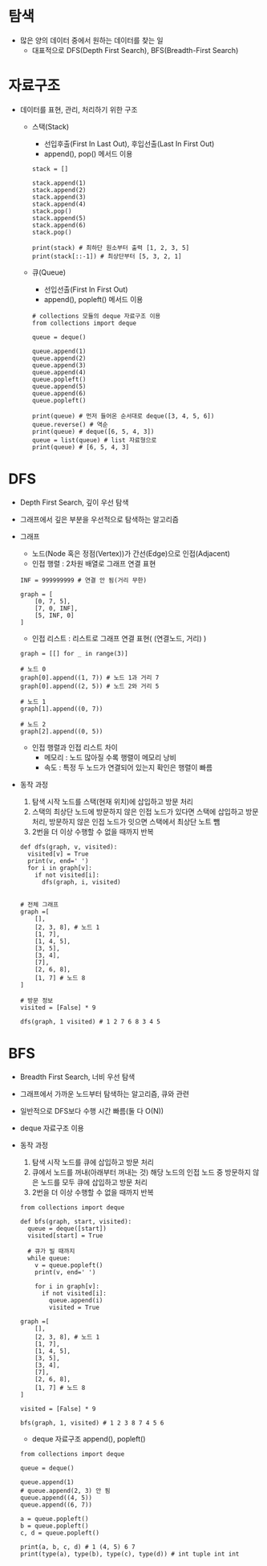 # 탐색

- 많은 양의 데이터 중에서 원하는 데이터를 찾는 일
  - 대표적으로 DFS(Depth First Search), BFS(Breadth-First Search)

# 자료구조

- 데이터를 표현, 관리, 처리하기 위한 구조

  - 스택(Stack)

    - 선입후출(First In Last Out), 후입선출(Last In First Out)
    - append(), pop() 메서드 이용

    ```
    stack = []

    stack.append(1)
    stack.append(2)
    stack.append(3)
    stack.append(4)
    stack.pop()
    stack.append(5)
    stack.append(6)
    stack.pop()

    print(stack) # 최하단 원소부터 출력 [1, 2, 3, 5]
    print(stack[::-1]) # 최상단부터 [5, 3, 2, 1]
    ```

  - 큐(Queue)

    - 선입선출(First In First Out)
    - append(), popleft() 메서드 이용

    ```
    # collections 모듈의 deque 자료구조 이용
    from collections import deque

    queue = deque()

    queue.append(1)
    queue.append(2)
    queue.append(3)
    queue.append(4)
    queue.popleft()
    queue.append(5)
    queue.append(6)
    queue.popleft()

    print(queue) # 먼저 들어온 순서대로 deque([3, 4, 5, 6])
    queue.reverse() # 역순
    print(queue) # deque([6, 5, 4, 3])
    queue = list(queue) # list 자료형으로
    print(queue) # [6, 5, 4, 3]
    ```

# DFS

- Depth First Search, 깊이 우선 탐색
- 그래프에서 깊은 부분을 우선적으로 탐색하는 알고리즘
- 그래프

  - 노드(Node 혹은 정점(Vertex))가 간선(Edge)으로 인접(Adjacent)
  - 인접 행렬 : 2차원 배열로 그래프 연결 표현

  ```
  INF = 999999999 # 연결 안 됨(거리 무한)

  graph = [
      [0, 7, 5],
      [7, 0, INF],
      [5, INF, 0]
  ]
  ```

  - 인접 리스트 : 리스트로 그래프 연결 표현( (연결노드, 거리) )

  ```
  graph = [[] for _ in range(3)]

  # 노드 0
  graph[0].append((1, 7)) # 노드 1과 거리 7
  graph[0].append((2, 5)) # 노드 2와 거리 5

  # 노드 1
  graph[1].append((0, 7))

  # 노드 2
  graph[2].append((0, 5))
  ```

  - 인접 행렬과 인접 리스트 차이
    - 메모리 : 노드 많아질 수록 행렬이 메모리 낭비
    - 속도 : 특정 두 노드가 연결되어 있는지 확인은 행렬이 빠름

- 동작 과정

  1. 탐색 시작 노드를 스택(현재 위치)에 삽입하고 방문 처리
  2. 스택의 최상단 노드에 방문하지 않은 인접 노드가 있다면 스택에 삽입하고 방문 처리, 방문하지 않은 인접 노드가 잇으면 스택에서 최상단 노트 뺌
  3. 2번을 더 이상 수행할 수 없을 때까지 반복

  ```
  def dfs(graph, v, visited):
    visited[v] = True
    print(v, end=' ')
    for i in graph[v]:
      if not visited[i]:
        dfs(graph, i, visited)


  # 전체 그래프
  graph =[
      [],
      [2, 3, 8], # 노드 1
      [1, 7],
      [1, 4, 5],
      [3, 5],
      [3, 4],
      [7],
      [2, 6, 8],
      [1, 7] # 노드 8
  ]

  # 방문 정보
  visited = [False] * 9

  dfs(graph, 1 visited) # 1 2 7 6 8 3 4 5
  ```

# BFS

- Breadth First Search, 너비 우선 탐색
- 그래프에서 가까운 노드부터 탐색하는 알고리즘, 큐와 관련
- 일반적으로 DFS보다 수행 시간 빠름(둘 다 O(N))
- deque 자료구조 이용
- 동작 과정

  1. 탐색 시작 노드를 큐에 삽입하고 방문 처리
  2. 큐에서 노드를 꺼내(아래부터 꺼내는 것) 해당 노드의 인접 노드 중 방문하지 않은 노드를 모두 큐에 삽입하고 방문 처리
  3. 2번을 더 이상 수행할 수 없을 때까지 반복

  ```
  from collections import deque

  def bfs(graph, start, visited):
    queue = deque([start])
    visited[start] = True

    # 큐가 빌 때까지
    while queue:
      v = queue.popleft()
      print(v, end=' ')

      for i in graph[v]:
        if not visited[i]:
          queue.append(i)
          visited = True

  graph =[
      [],
      [2, 3, 8], # 노드 1
      [1, 7],
      [1, 4, 5],
      [3, 5],
      [3, 4],
      [7],
      [2, 6, 8],
      [1, 7] # 노드 8
  ]

  visited = [False] * 9

  bfs(graph, 1, visited) # 1 2 3 8 7 4 5 6
  ```

  - deque 자료구조 append(), popleft()

  ```
  from collections import deque

  queue = deque()

  queue.append(1)
  # queue.append(2, 3) 안 됨
  queue.append((4, 5))
  queue.append((6, 7))

  a = queue.popleft()
  b = queue.popleft()
  c, d = queue.popleft()

  print(a, b, c, d) # 1 (4, 5) 6 7
  print(type(a), type(b), type(c), type(d)) # int tuple int int

  ```
